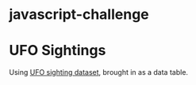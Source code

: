 # javascript-challenge

<h1>UFO Sightings</h1>
Using <a href="/static/js/data.js">UFO sighting dataset</a>, brought in as a data table. 
